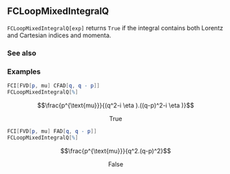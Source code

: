 ## FCLoopMixedIntegralQ

`FCLoopMixedIntegralQ[exp]` returns `True` if the integral contains both Lorentz and Cartesian indices and momenta.

### See also

### Examples

```mathematica
FCI[FVD[p, mu] CFAD[q, q - p]]
FCLoopMixedIntegralQ[%]
```

$$\frac{p^{\text{mu}}}{(q^2-i \eta ).((q-p)^2-i \eta )}$$

$$\text{True}$$

```mathematica
FCI[FVD[p, mu] FAD[q, q - p]]
FCLoopMixedIntegralQ[%]
```

$$\frac{p^{\text{mu}}}{q^2.(q-p)^2}$$

$$\text{False}$$